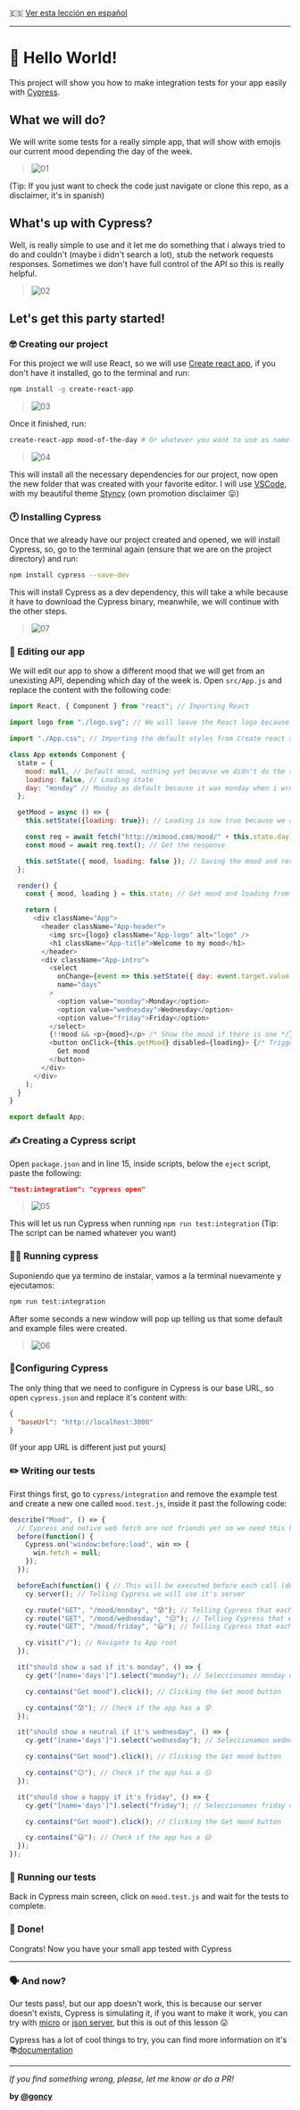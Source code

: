 🇪🇸 [Ver esta lección en español](./README.md)

---

# 👋 Hello World!
This project will show you how to make integration tests for your app easily with [Cypress](https://www.cypress.io/).

## What we will do?
We will write some tests for a really simple app, that will show with emojis our current mood depending the day of the week.

> ![01](./assets/demo.gif)

(Tip: If you just want to check the code just navigate or clone this repo, as a disclaimer, it's in spanish)

## What's up with Cypress?
Well, is really simple to use and it let me do something that i always tried to do and couldn't (maybe i didn't search a lot), stub the network requests responses. Sometimes we don't have full control of the API so this is really helpful.

> ![02](./assets/stub.png)

## Let's get this party started!

### 🤓 Creating our project
For this project we will use React, so we will use [Create react app](https://github.com/facebook/create-react-app), if you don't have it installed, go to the terminal and run:

```bash
npm install -g create-react-app
```

> ![03](./assets/cra-install.gif)

Once it finished, run:

```bash
create-react-app mood-of-the-day # Or whatever you want to use as name
```

> ![04](./assets/cra-create.png)

This will install all the necessary dependencies for our project, now open the new folder that was created with your favorite editor. I will use [VSCode](https://code.visualstudio.com/), with my beautiful theme [Styncy](https://marketplace.visualstudio.com/items?itemName=goncy.styncy) (own promotion disclaimer 😛)

### 🕐 Installing Cypress
Once that we already have our project created and opened, we will install Cypress, so, go to the terminal again (ensure that we are on the project directory) and run:

```bash
npm install cypress --save-dev
```

This will install Cypress as a dev dependency, this will take a while because it have to download the Cypress binary, meanwhile, we will continue with the other steps.

> ![07](./assets/install.png)

### 💫 Editing our app
We will edit our app to show a different mood that we will get from an unexisting API, depending which day of the week is. Open `src/App.js` and replace the content with the following code:

```javascript
import React, { Component } from "react"; // Importing React

import logo from "./logo.svg"; // We will leave the React logo because i like it

import "./App.css"; // Importing the default styles from Create react app

class App extends Component {
  state = {
    mood: null, // Default mood, nothing yet because we didn't do the request
    loading: false, // Loading state
    day: "monday" // Monday as default because it was monday when i wrote this lesson
  };

  getMood = async () => {
    this.setState({loading: true}); // Loading is now true because we are starting the request process

    const req = await fetch("http://mimood.com/mood/" + this.state.day); // Call to the unexistent API
    const mood = await req.text(); // Get the response

    this.setState({ mood, loading: false }); // Saving the mood and restore loading state to false
  };

  render() {
    const { mood, loading } = this.state; // Get mood and loading from our state

    return (
      <div className="App">
        <header className="App-header">
          <img src={logo} className="App-logo" alt="logo" />
          <h1 className="App-title">Welcome to my mood</h1>
        </header>
        <div className="App-intro">
          <select
            onChange={event => this.setState({ day: event.target.value })} // Save the mood to the state when you change options from the select
            name="days"
          >
            <option value="monday">Monday</option>
            <option value="wednesday">Wednesday</option>
            <option value="friday">Friday</option>
          </select>
          {!!mood && <p>{mood}</p> /* Show the mood if there is one */}
          <button onClick={this.getMood} disabled={loading}> {/* Trigger the mood on click, disable the buton if it's loading */}
            Get mood
          </button>
        </div>
      </div>
    );
  }
}

export default App;
```

### ✍️ Creating a Cypress script
Open `package.json` and in line 15, inside scripts, below the `eject` script, paste the following:

```json
"test:integration": "cypress open"
```

> ![05](./assets/script.png)

This will let us run Cypress when running `npm run test:integration` (Tip: The script can be named whatever you want)

### 🏃‍♂️ Running cypress
Suponiendo que ya termino de instalar, vamos a la terminal nuevamente y ejecutamos:

```bash
npm run test:integration
```

After some seconds a new window will pop up telling us that some default and example files were created.

> ![06](./assets/initial.png)

### 💅Configuring Cypress
The only thing that we need to configure in Cypress is our base URL, so open `cypress.json` and replace it's content with:

```json
{
  "baseUrl": "http://localhost:3000"
}
```

(If your app URL is different just put yours)

### ✏️ Writing our tests
First things first, go to `cypress/integration` and remove the example test and create a new one called `mood.test.js`, inside it past the following code:

```javascript
describe("Mood", () => {
  // Cypress and native web fetch are not friends yet so we need this hack to let Cypress stub our network calls
  before(function() {
    Cypress.on("window:before:load", win => {
      win.fetch = null;
    });
  });

  beforeEach(function() { // This will be executed before each call (duh)
    cy.server(); // Telling Cypress we will use it's server

    cy.route("GET", "/mood/monday", "😰"); // Telling Cypress that each call to /mood/monday, should return 😰
    cy.route("GET", "/mood/wednesday", "😐"); // Telling Cypress that each call to /mood/monday, should return 😐"
    cy.route("GET", "/mood/friday", "😃"); // Telling Cypress that each call to /mood/monday, should return 😃

    cy.visit("/"); // Navigate to App root
  });

  it("should show a sad if it's monday", () => {
    cy.get("[name='days']").select("monday"); // Seleccionamos monday de nuestro listado de days

    cy.contains("Get mood").click(); // Clicking the Get mood button

    cy.contains("😰"); // Check if the app has a 😰
  });

  it("should show a neutral if it's wednesday", () => {
    cy.get("[name='days']").select("wednesday"); // Seleccionamos wednesday de nuestro listado de days

    cy.contains("Get mood").click(); // Clicking the Get mood button

    cy.contains("😐"); // Check if the app has a 😐
  });

  it("should show a happy if it's friday", () => {
    cy.get("[name='days']").select("friday"); // Seleccionamos friday de nuestro listado de days

    cy.contains("Get mood").click(); // Clicking the Get mood button

    cy.contains("😃"); // Check if the app has a 😃
  });
});
```

### 👟 Running our tests
Back in Cypress main screen, click on `mood.test.js` and wait for the tests to complete.

### 🎉 Done!
Congrats! Now you have your small app tested with Cypress

___
### 🗣 And now?
Our tests pass!, but our app doesn't work, this is because our server doesn't exists, Cypress is simulating it, if you want to make it work, you can try with [micro](https://github.com/zeit/micro) or [json server](https://github.com/typicode/json-server), but this is out of this lesson 😛

Cypress has a lot of cool things to try, you can find more information on it's 📚[documentation](https://docs.cypress.io/)

---
*If you find something wrong, please, let me know or do a PR!*

**by [@goncy](http://github.com/goncy)**
